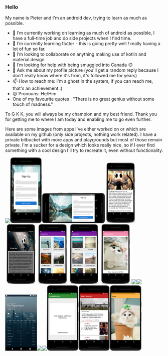 ### Hello 

My name is Pieter and I'm an android dev, trying to learn as much as possible.

- 🔭 I’m currently working on learning as much of android as possible, I have a full-time job and do side projects when I find time.
- 🌱 I’m currently learning flutter - this is going pretty well ! really having a lot of fun so far.
- 👯 I’m looking to collaborate on anything making use of kotlin and material design
- 🤔 I’m looking for help with being smuggled into Canada :D  
- 💬 Ask me about my profile picture (you'll get a random reply because I don't really know where it's from, it's followed me for years)
- 📫 How to reach me: I'm a ghost in the system, if you can reach me, that's an achievement :)
- 😄 Pronouns: He/Him
- One of my favourite quotes : "There is no great genius without some touch of madness."

To G K K, you will always be my champion and my best friend. Thank you for getting me to where I am today and enabling me to go even further.

Here are some images from apps I've either worked on or which are available on my github (only side projects, nothing work related). I have a private bitbucket with more apps and playgrounds but most of those remain private. I'm a sucker for a design which looks really nice, so if I ever find something with a cool design I'll try to recreate it, even without functionality.

<img src="https://github.com/Pieter-127/MoveMe/blob/master/app/art/example.gif" width="20%" /><img src="https://github.com/Pieter-127/SignMeUp/blob/master/art/image1.png" width="20%" /><img src="https://github.com/Pieter-127/SignMeUp/blob/master/art/image2.png" width="40%" /><img src="https://github.com/Pieter-127/Inverse/blob/master/art/image1.png" width="20%" /><img src="https://github.com/Pieter-127/Inverse/blob/master/art/image3.png" width="20%" /><img src="https://github.com/Pieter-127/PictureThis/blob/master/art/image1.png" width="20%" /><img src="https://github.com/Pieter-127/PictureThis/blob/master/art/image2.png" width="20%" /><img src="https://github.com/Pieter-127/DontStealMyKey/blob/master/art/image1.png" width="20%" /><img src="https://github.com/Pieter-127/LotsToDo/blob/master/art/image2.png" width="20%" /><img src="https://github.com/Pieter-127/LotsToDo/blob/master/art/image4.png" width="20%" /><img src="https://github.com/Pieter-127/WeatherApp/blob/master/overview.png" width="20%" /><img src="https://github.com/Pieter-127/SaveMe/blob/master/image2.png" width="20%" /><img src="https://github.com/Pieter-127/SaveMe/blob/master/image1.png" width="20%" /><img src="https://github.com/Pieter-127/QuoteMeOnThis/blob/master/art/image1.png" width="20%" /><img src="https://github.com/Pieter-127/WhatsGoingOn/blob/master/app/art/image1.png" width="20%" /><img src="https://github.com/Pieter-127/Rules/blob/master/app/art/image1.png" width="20%" />
